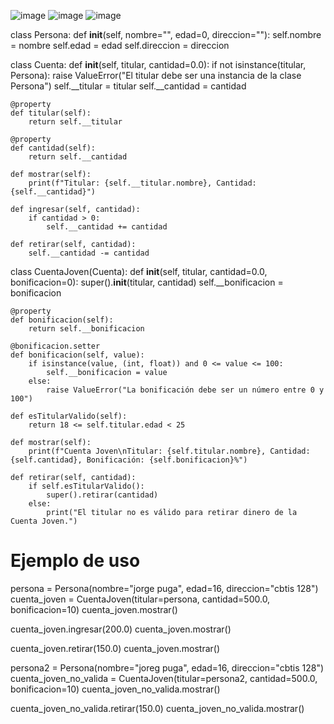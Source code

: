 ![image](https://github.com/user-attachments/assets/883565e8-a4a2-44d1-bde4-6e08510059f0)
![image](https://github.com/user-attachments/assets/4c423b56-c367-4567-89b2-888e5728be64)
![image](https://github.com/user-attachments/assets/503d7988-c308-4017-aede-e9dbf5e134e1)

class Persona:
    def __init__(self, nombre="", edad=0, direccion=""):
        self.nombre = nombre
        self.edad = edad
        self.direccion = direccion

class Cuenta:
    def __init__(self, titular, cantidad=0.0):
        if not isinstance(titular, Persona):
            raise ValueError("El titular debe ser una instancia de la clase Persona")
        self.__titular = titular
        self.__cantidad = cantidad

    @property
    def titular(self):
        return self.__titular

    @property
    def cantidad(self):
        return self.__cantidad

    def mostrar(self):
        print(f"Titular: {self.__titular.nombre}, Cantidad: {self.__cantidad}")

    def ingresar(self, cantidad):
        if cantidad > 0:
            self.__cantidad += cantidad

    def retirar(self, cantidad):
        self.__cantidad -= cantidad

class CuentaJoven(Cuenta):
    def __init__(self, titular, cantidad=0.0, bonificacion=0):
        super().__init__(titular, cantidad)
        self.__bonificacion = bonificacion

    @property
    def bonificacion(self):
        return self.__bonificacion

    @bonificacion.setter
    def bonificacion(self, value):
        if isinstance(value, (int, float)) and 0 <= value <= 100:
            self.__bonificacion = value
        else:
            raise ValueError("La bonificación debe ser un número entre 0 y 100")

    def esTitularValido(self):
        return 18 <= self.titular.edad < 25

    def mostrar(self):
        print(f"Cuenta Joven\nTitular: {self.titular.nombre}, Cantidad: {self.cantidad}, Bonificación: {self.bonificacion}%")

    def retirar(self, cantidad):
        if self.esTitularValido():
            super().retirar(cantidad)
        else:
            print("El titular no es válido para retirar dinero de la Cuenta Joven.")

# Ejemplo de uso
persona = Persona(nombre="jorge puga", edad=16, direccion="cbtis 128")
cuenta_joven = CuentaJoven(titular=persona, cantidad=500.0, bonificacion=10)
cuenta_joven.mostrar()

cuenta_joven.ingresar(200.0)
cuenta_joven.mostrar()

cuenta_joven.retirar(150.0)
cuenta_joven.mostrar()

persona2 = Persona(nombre="joreg puga", edad=16, direccion="cbtis 128")
cuenta_joven_no_valida = CuentaJoven(titular=persona2, cantidad=500.0, bonificacion=10)
cuenta_joven_no_valida.mostrar()

cuenta_joven_no_valida.retirar(150.0)
cuenta_joven_no_valida.mostrar()
